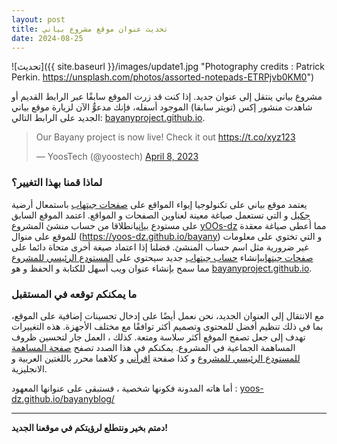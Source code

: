 ```yaml
---
layout: post
title: تحديث عنوان موقع مشروع بياني
date: 2024-08-25
---
```


![تحديث]({{ site.baseurl }}/images/update1.jpg "Photography credits : Patrick Perkin. https://unsplash.com/photos/assorted-notepads-ETRPjvb0KM0")


مشروع بياني ينتقل إلى عنوان جديد. إذا كنت قد زرت الموقع سابقًا عبر الرابط القديم أو شاهدت منشور إكس (تويتر سابقا) الموجود أسفله، فإنك مدعوٌّ الآن لزيارة موقع بياني الجديد على الرابط التالي: [bayanyproject.github.io](https://bayanyproject.github.io/).

<blockquote class="twitter-tweet"><p lang="en" dir="ltr">Our Bayany project is now live! Check it out <a href="https://t.co/xyz123">https://t.co/xyz123</a></p>&mdash; YoosTech (@yoostech) <a href="https://twitter.com/yoostech/status/1826298016061374822">April 8, 2023</a></blockquote> 
<script async src="https://platform.twitter.com/widgets.js" charset="utf-8"></script>

### لماذا قمنا بهذا التغيير؟

يعتمد موقع بياني على تكنولوجيا إيواء المواقع على [صفحات جيتهاب](https://pages.github.com/) باستمعال أرضية [جكيل](https://jekyllrb.com/) و التي تستعمل صياغة معينة لعناوين الصفحات و المواقع. اعتمد الموقع السابق على مستودع [بياني](https:github.com/yOOs-dz/bayany)انطلاقا من حساب منشئ المشروع [yOOs-dz](https:github.com/yOOs-dz/) مما أعطى صياغة معقدة للموقع على منوال (https://yoos-dz.github.io/bayany) و التي تختوي على معلومات غير ضرورية مثل اسم حساب المنشئ. فضلنا إذا اعتماد صيغة أخرى متحاة دائما على [صفحات جيتهاب](https://pages.github.com/)بإنشاء [حساب جيتهاب](https://github.com/bayanyproject/bayanyproject) جديد سيحتوي على [المستودع الرئيسي للمشروع](https://github.com/bayanyproject/bayanyproject.github.io) مما سمح بإنشاء عنوان ويب أسهل للكتابة و الحفظ و هو [bayanyproject.github.io](https://bayanyproject.github.io/).


### ما يمكنكم توقعه في المستقبل

مع الانتقال إلى العنوان الجديد، نحن نعمل أيضًا على إدخال تحسينات إضافية على الموقع، بما في ذلك تنظيم أفضل للمحتوى وتصميم أكثر توافقًا مع مختلف الأجهزة. هذه التغييرات تهدف إلى جعل تصفح الموقع أكثر سلاسة ومتعة. كذلك ، العمل جار لتحسين ظروف المساهمة الجماعية في المشروع. يمكنكم في هذا الصدد تصفح [صفحة المساهمة](https://github.com/bayanyproject/bayanyproject.github.io/blob/main/CONTRIBUTING.md) [للمستودع الرئيسي للمشروع](https://github.com/bayanyproject/bayanyproject.github.io) و كذا صفحة [اقرأني](https://github.com/bayanyproject/bayanyproject.github.io/blob/main/README.md) و كلاهما محرر باللغتين العربية و الانجليزية.

أما هاته المدونة فكونها شخصية ، فستبقى على عنوانها المعهود : [yoos-dz.github.io/bayanyblog/](https://yoos-dz.github.io/bayanyblog/)

---

**دمتم بخير ونتطلع لرؤيتكم في موقعنا الجديد!**

